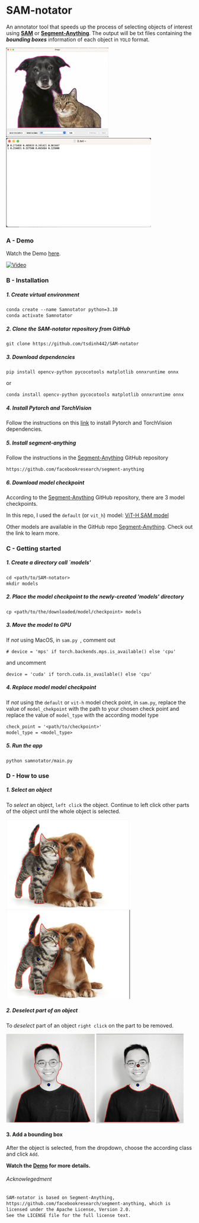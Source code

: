 # SAM-notator
An annotator tool that speeds up the process of selecting objects of interest using [**SAM**](https://github.com/facebookresearch/segment-anything) or [**Segment-Anything**](https://github.com/facebookresearch/segment-anything).
The output will be txt files containing the **_bounding boxes_** information of each object in `YOLO` format.

<img src="media/segmentation.png" height="240"> <img src="media/annotation.png" height="240">

### A - Demo

Watch the Demo [here](https://www.youtube.com/watch?v=9W1M8kxq8ms).

[![Video](https://img.youtube.com/vi/9W1M8kxq8ms/0.jpg)](https://www.youtube.com/watch?v=9W1M8kxq8ms)

### B - Installation

##### 1. Create virtual environment 
    conda create --name Samnotator python=3.10
    conda activate Samnotator

##### 2. Clone the SAM-notator repository from GitHub

    git clone https://github.com/tsdinh442/SAM-notator

##### 3. Download dependencies 
    
    pip install opencv-python pycocotools matplotlib onnxruntime onnx

or

    conda install opencv-python pycocotools matplotlib onnxruntime onnx

##### 4. Install Pytorch and TorchVision
Follow the instructions on this [link](https://pytorch.org)  to install Pytorch and TorchVision dependencies.

##### 5. Install segment-anything
Follow the instructions in the [Segment-Anything](https://github.com/facebookresearch/segment-anything) GitHub repository

    https://github.com/facebookresearch/segment-anything

##### 6. Download model checkpoint
According to the [Segment-Anything](https://github.com/facebookresearch/segment-anything) GitHub repository, there are 3 model checkpoints.

In this repo, I used the `default` (or `vit_h`) model: [ViT-H SAM model](https://dl.fbaipublicfiles.com/segment_anything/sam_vit_h_4b8939.pth)

Other models are available in the GitHub repo [Segment-Anything](https://github.com/facebookresearch/segment-anything`). Check out the link to learn more.

### C - Getting started 

##### 1. Create a directory call `models'

    cd <path/to/SAM-notator>
    mkdir models

##### 2. Place the model checkpoint to the newly-created 'models' directory 
    
    cp <path/to/the/downloaded/model/checkpoint> models

##### 3. Move the model to GPU
If _not_ using MacOS, in `sam.py `, comment out 

    # device = 'mps' if torch.backends.mps.is_available() else 'cpu'

and uncomment 

    device = 'cuda' if torch.cuda.is_available() else 'cpu'
    
##### 4. Replace model model checkpoint
If _not_ using the `default` or `vit-h` model check point, in `sam.py`, replace the value of `model_chekpoint` with the path to your chosen check point and replace the value of `model_type` with the according model type

    check_point = '<path/to/checkpoint>'
    model_type = <model_type>

##### 5. Run the app

    python samnotator/main.py

### D - How to use

##### 1. Select an object
To *select* an object, `left click` the object. Continue to left click other parts of the object until the whole object is selected.

<img src="media/instruction1.png" height="240"> <img src="media/instruction2.png" height="240">

##### 2. Deselect part of an object
To *deselect* part of an object `right click` on the part to be removed. 

<img src="media/instruction3.png" height="240"> <img src="media/instruction4.png" height="240">


#### 3. Add a bounding box
After the object is selected, from the dropdown, choose the according class and click `Add`. 

**Watch the [Demo](https://www.youtube.com/watch?v=9W1M8kxq8ms) for more details.**

###### Acknowlegedment

    SAM-notator is based on Segment-Anything, https://github.com/facebookresearch/segment-anything, which is licensed under the Apache License, Version 2.0.
    See the LICENSE file for the full license text.
